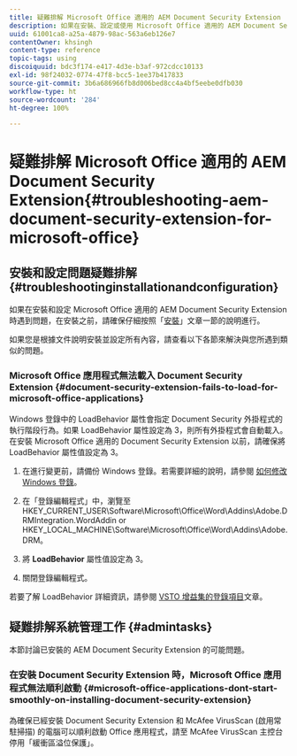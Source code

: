 ```yaml
---
title: 疑難排解 Microsoft Office 適用的 AEM Document Security Extension
description: 如果在安裝、設定或使用 Microsoft Office 適用的 AEM Document Security Extension 時遇到問題，請按照本文件所列的說明進行操作。
uuid: 61001ca8-a25a-4879-98ac-563a6eb126e7
contentOwner: khsingh
content-type: reference
topic-tags: using
discoiquuid: bdc3f174-e417-4d3e-b3af-972cdcc10133
exl-id: 98f24032-0774-47f8-bcc5-1ee37b417833
source-git-commit: 3b6a686966fb8d006bed8cc4a4bf5eebe0dfb030
workflow-type: ht
source-wordcount: '284'
ht-degree: 100%

---
```


# 疑難排解 Microsoft Office 適用的 AEM Document Security Extension{#troubleshooting-aem-document-security-extension-for-microsoft-office}

## 安裝和設定問題疑難排解 {#troubleshootinginstallationandconfiguration}

如果在安裝和設定 Microsoft Office 適用的 AEM Document Security Extension 時遇到問題，在安裝之前，請確保仔細按照「[安裝](installing-configuring-aemdsext.md)」文章一節的說明進行。

如果您是根據文件說明安裝並設定所有內容，請查看以下各節來解決與您所遇到類似的問題。

### Microsoft Office 應用程式無法載入 Document Security Extension {#document-security-extension-fails-to-load-for-microsoft-office-applications}

Windows 登錄中的 LoadBehavior 屬性會指定 Document Security 外掛程式的執行階段行為。如果 LoadBehavior 屬性設定為 3，則所有外掛程式會自動載入。在安裝 Microsoft Office 適用的 Document Security Extension 以前，請確保將 LoadBehavior 屬性值設定為 3。

1. 在進行變更前，請備份 Windows 登錄。若需要詳細的說明，請參閱 [如何修改 Windows 登錄](https://learn.microsoft.com/en-us/troubleshoot/windows-server/performance/windows-registry-advanced-users)。
1. 在「登錄編輯程式」中，瀏覽至 HKEY_CURRENT_USER\Software\Microsoft\Office\Word\Addins\Adobe.DRMIntegration.WordAddin or HKEY_LOCAL_MACHINE\Software\Microsoft\Office\Word\Addins\Adobe.DRM。
1. 將 **LoadBehavior** 屬性值設定為 3。

1. 關閉登錄編輯程式。

若要了解 LoadBehavior 詳細資訊，請參閱 [VSTO 增益集的登錄項目](https://learn.microsoft.com/en-us/visualstudio/vsto/registry-entries-for-vsto-add-ins?view=vs-2022&amp;redirectedfrom=MSDN#LoadBehavior)文章。

## 疑難排解系統管理工作 {#admintasks}

本節討論已安裝的 AEM Document Security Extension 的可能問題。

### 在安裝 Document Security Extension 時，Microsoft Office 應用程式無法順利啟動 {#microsoft-office-applications-dont-start-smoothly-on-installing-document-security-extension}

為確保已經安裝 Document Security Extension 和 McAfee VirusScan (啟用常駐掃描) 的電腦可以順利啟動 Office 應用程式，請至 McAfee VirusScan 主控台停用「緩衝區溢位保護」。
